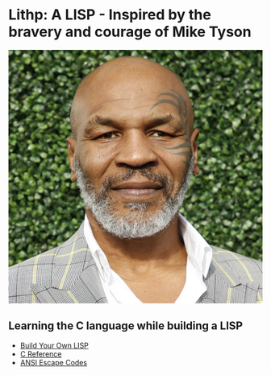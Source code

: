# Lithp: A LISP - Inspired by the bravery and courage of Mike Tyson
![Mike Tyson - A Hero](mike_tyson.jpg)

## Learning the C language while building a LISP
- [Build Your Own LISP](https://buildyourownlisp.com/)
- [C Reference](https://en.cppreference.com/w/c)
- [ANSI Escape Codes](https://gist.github.com/fnky/458719343aabd01cfb17a3a4f7296797)
